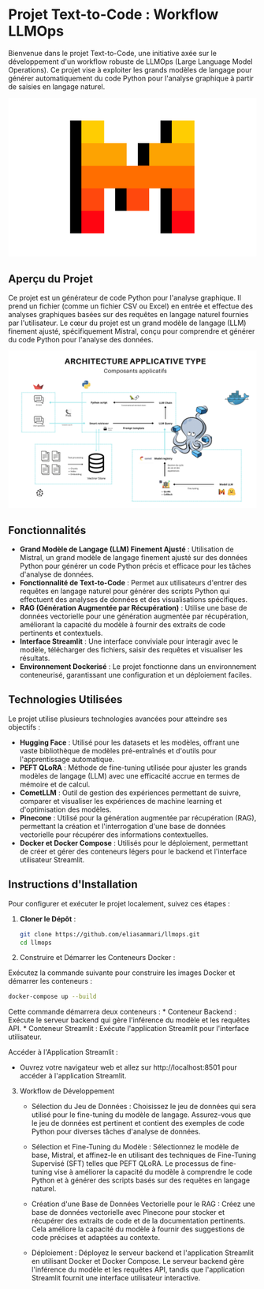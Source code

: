# Projet Text-to-Code : Workflow LLMOps

Bienvenue dans le projet Text-to-Code, une initiative axée sur le développement d'un workflow robuste de LLMOps (Large Language Model Operations). Ce projet vise à exploiter les grands modèles de langage pour générer automatiquement du code Python pour l'analyse graphique à partir de saisies en langage naturel.

![Logo](images/mismis.png) <!-- Ajoutez le logo de votre projet ici -->

## Aperçu du Projet

Ce projet est un générateur de code Python pour l'analyse graphique. Il prend un fichier (comme un fichier CSV ou Excel) en entrée et effectue des analyses graphiques basées sur des requêtes en langage naturel fournies par l'utilisateur. Le cœur du projet est un grand modèle de langage (LLM) finement ajusté, spécifiquement Mistral, conçu pour comprendre et générer du code Python pour l'analyse des données.

![Aperçu du projet](images/project.png) <!-- Ajoutez une image de l'aperçu du projet -->

## Fonctionnalités

- **Grand Modèle de Langage (LLM) Finement Ajusté** : Utilisation de Mistral, un grand modèle de langage finement ajusté sur des données Python pour générer un code Python précis et efficace pour les tâches d'analyse de données.
- **Fonctionnalité de Text-to-Code** : Permet aux utilisateurs d'entrer des requêtes en langage naturel pour générer des scripts Python qui effectuent des analyses de données et des visualisations spécifiques.
- **RAG (Génération Augmentée par Récupération)** : Utilise une base de données vectorielle pour une génération augmentée par récupération, améliorant la capacité du modèle à fournir des extraits de code pertinents et contextuels.
- **Interface Streamlit** : Une interface conviviale pour interagir avec le modèle, télécharger des fichiers, saisir des requêtes et visualiser les résultats.
- **Environnement Dockerisé** : Le projet fonctionne dans un environnement conteneurisé, garantissant une configuration et un déploiement faciles.

## Technologies Utilisées

Le projet utilise plusieurs technologies avancées pour atteindre ses objectifs :

- **Hugging Face** : Utilisé pour les datasets et les modèles, offrant une vaste bibliothèque de modèles pré-entraînés et d'outils pour l'apprentissage automatique.
- **PEFT QLoRA** : Méthode de fine-tuning utilisée pour ajuster les grands modèles de langage (LLM) avec une efficacité accrue en termes de mémoire et de calcul.
- **CometLLM** : Outil de gestion des expériences permettant de suivre, comparer et visualiser les expériences de machine learning et d'optimisation des modèles.
- **Pinecone** : Utilisé pour la génération augmentée par récupération (RAG), permettant la création et l'interrogation d'une base de données vectorielle pour récupérer des informations contextuelles.
- **Docker et Docker Compose** : Utilisés pour le déploiement, permettant de créer et gérer des conteneurs légers pour le backend et l'interface utilisateur Streamlit.

## Instructions d'Installation

Pour configurer et exécuter le projet localement, suivez ces étapes :

1. **Cloner le Dépôt** :

   ```bash
   git clone https://github.com/eliasammari/llmops.git
   cd llmops
   ```
2. Construire et Démarrer les Conteneurs Docker :

Exécutez la commande suivante pour construire les images Docker et démarrer les conteneurs :

```bash
docker-compose up --build
```
  Cette commande démarrera deux conteneurs :
        * Conteneur Backend : Exécute le serveur backend qui gère l'inférence du modèle et les requêtes API.
        * Conteneur Streamlit : Exécute l'application Streamlit pour l'interface utilisateur.

  Accéder à l'Application Streamlit :

  * Ouvrez votre navigateur web et allez sur http://localhost:8501 pour accéder à l'application Streamlit.

3. Workflow de Développement

    * Sélection du Jeu de Données :
        Choisissez le jeu de données qui sera utilisé pour le fine-tuning du modèle de langage. Assurez-vous que le jeu de données est pertinent et contient des exemples de code Python pour diverses tâches d'analyse de données.

    * Sélection et Fine-Tuning du Modèle :
        Sélectionnez le modèle de base, Mistral, et affinez-le en utilisant des techniques de Fine-Tuning Supervisé (SFT) telles que PEFT QLoRA. Le processus de fine-tuning vise à améliorer la capacité du modèle à comprendre le code Python et à générer des scripts basés sur des requêtes en langage naturel.

    * Création d'une Base de Données Vectorielle pour le RAG :
        Créez une base de données vectorielle avec Pinecone pour stocker et récupérer des extraits de code et de la documentation pertinents. Cela améliore la capacité du modèle à fournir des suggestions de code précises et adaptées au contexte.

    * Déploiement :
        Déployez le serveur backend et l'application Streamlit en utilisant Docker et Docker Compose. Le serveur backend gère l'inférence du modèle et les requêtes API, tandis que l'application Streamlit fournit une interface utilisateur interactive.
